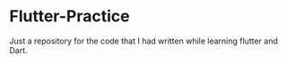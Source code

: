 # Flutter-Practice
Just a repository for the code that I had written while learning flutter and Dart.

